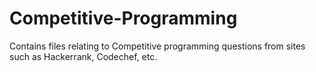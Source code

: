 # Competitive-Programming
Contains files relating to Competitive programming questions from sites such as Hackerrank, Codechef, etc.
